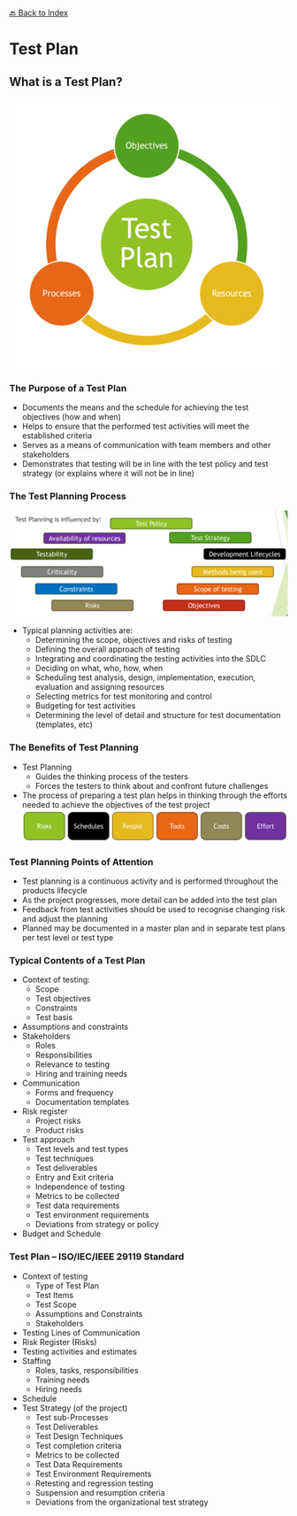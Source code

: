 [🔙 Back to Index](../index.md)

# Test Plan

## What is a Test Plan?
![image1.png](assets/image1.png)

### The Purpose of a Test Plan
* Documents the means and the schedule for achieving the test objectives (how and when)
* Helps to ensure that the performed test activities will meet the established criteria
* Serves as a means of communication with team members and other stakeholders
* Demonstrates that testing will be in line with the test policy and test strategy (or explains where it will not be in line)

### The Test Planning Process
![image2.png](assets/image2.png)

* Typical planning activities are:
  * Determining the scope, objectives and risks of testing
  * Defining the overall approach of testing
  * Integrating and coordinating the testing activities into the SDLC
  * Deciding on what, who, how, when
  * Scheduling test analysis, design, implementation, execution, evaluation and assigning resources
  * Selecting metrics for test monitoring and control
  * Budgeting for test activities
  * Determining the level of detail and structure for test documentation (templates, etc)

### The Benefits of Test Planning
* Test Planning
  * Guides the thinking process of the testers
  * Forces the testers to think about and confront future challenges
* The process of preparing a test plan helps in thinking through the efforts needed to achieve the objectives of the test project
![image3.png](assets/image3.png)

### Test Planning Points of Attention
* Test planning is a continuous activity and is performed throughout the products lifecycle
* As the project progresses, more detail can be added into the test plan
* Feedback from test activities should be used to recognise changing risk and adjust the planning
* Planned may be documented in a master plan and in separate test plans per test level or test type

### Typical Contents of a Test Plan
* Context of testing:
  * Scope
  * Test objectives
  * Constraints
  * Test basis
* Assumptions and constraints
* Stakeholders
  * Roles
  * Responsibilities
  * Relevance to testing
  * Hiring and training needs
* Communication
  * Forms and frequency
  * Documentation templates
* Risk register
  * Project risks 
  * Product risks
* Test approach 
  * Test levels and test types
  * Test techniques
  * Test deliverables
  * Entry and Exit criteria
  * Independence of testing
  * Metrics to be collected 
  * Test data requirements
  * Test environment requirements
  * Deviations from strategy or policy
* Budget and Schedule

### Test Plan – ISO/IEC/IEEE 29119 Standard
* Context of testing
  * Type of Test Plan
  * Test Items
  * Test Scope
  * Assumptions and Constraints
  * Stakeholders
* Testing Lines of Communication
* Risk Register (Risks)
* Testing activities and estimates
* Staffing
  * Roles, tasks, responsibilities
  * Training needs
  * Hiring needs
* Schedule
* Test Strategy (of the project)
  * Test sub-Processes
  * Test Deliverables
  * Test Design Techniques
  * Test completion criteria
  * Metrics to be collected
  * Test Data Requirements
  * Test Environment Requirements
  * Retesting and regression testing
  * Suspension and resumption criteria
  * Deviations from the organizational test strategy